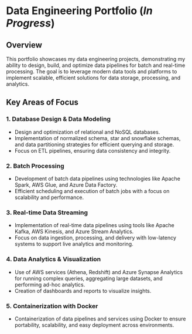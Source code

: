 # Data Engineering Portfolio (*In Progress*)

## Overview

This portfolio showcases my data engineering projects, demonstrating my ability to design, build, and optimize data pipelines for batch and real-time processing. The goal is to leverage modern data tools and platforms to implement scalable, efficient solutions for data storage, processing, and analytics.

## Key Areas of Focus

### 1. Database Design & Data Modeling
   - Design and optimization of relational and NoSQL databases.
   - Implementation of normalized schema, star and snowflake schemas, and data partitioning strategies for efficient querying and storage.
   - Focus on ETL pipelines, ensuring data consistency and integrity.

### 2. Batch Processing
   - Development of batch data pipelines using technologies like Apache Spark, AWS Glue, and Azure Data Factory.
   - Efficient scheduling and execution of batch jobs with a focus on scalability and performance.

### 3. Real-time Data Streaming
   - Implementation of real-time data pipelines using tools like Apache Kafka, AWS Kinesis, and Azure Stream Analytics.
   - Focus on data ingestion, processing, and delivery with low-latency systems to support live analytics and monitoring.

### 4. Data Analytics & Visualization
   - Use of AWS services (Athena, Redshift) and Azure Synapse Analytics for running complex queries, aggregating large datasets, and performing ad-hoc analytics.
   - Creation of dashboards and reports to visualize insights.

### 5. Containerization with Docker
   - Containerization of data pipelines and services using Docker to ensure portability, scalability, and easy deployment across environments.

